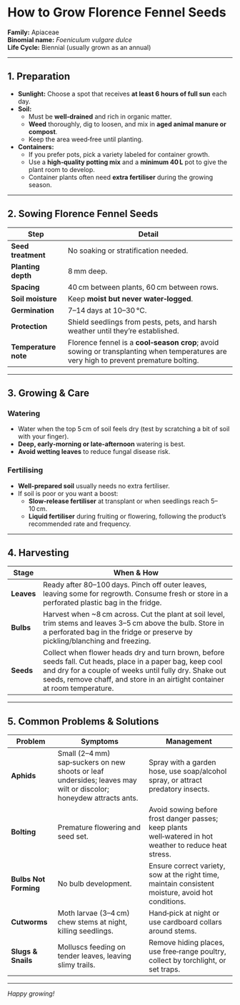 # How to Grow Florence Fennel Seeds

**Family:** Apiaceae  
**Binomial name:** *Foeniculum vulgare dulce*  
**Life Cycle:** Biennial (usually grown as an annual)

---

## 1. Preparation

- **Sunlight:** Choose a spot that receives **at least 6 hours of full sun** each day.  
- **Soil:**  
  - Must be **well‑drained** and rich in organic matter.  
  - **Weed** thoroughly, dig to loosen, and mix in **aged animal manure or compost**.  
  - Keep the area weed‑free until planting.  
- **Containers:**  
  - If you prefer pots, pick a variety labeled for container growth.  
  - Use a **high‑quality potting mix** and a **minimum 40 L** pot to give the plant room to develop.  
  - Container plants often need **extra fertiliser** during the growing season.

---

## 2. Sowing Florence Fennel Seeds

| Step | Detail |
|------|--------|
| **Seed treatment** | No soaking or stratification needed. |
| **Planting depth** | 8 mm deep. |
| **Spacing** | 40 cm between plants, 60 cm between rows. |
| **Soil moisture** | Keep **moist but never water‑logged**. |
| **Germination** | 7–14 days at 10–30 °C. |
| **Protection** | Shield seedlings from pests, pets, and harsh weather until they’re established. |
| **Temperature note** | Florence fennel is a **cool‑season crop**; avoid sowing or transplanting when temperatures are very high to prevent premature bolting. |

---

## 3. Growing & Care

### Watering
- Water when the top 5 cm of soil feels dry (test by scratching a bit of soil with your finger).  
- **Deep, early‑morning or late‑afternoon** watering is best.  
- **Avoid wetting leaves** to reduce fungal disease risk.

### Fertilising
- **Well‑prepared soil** usually needs no extra fertiliser.  
- If soil is poor or you want a boost:  
  - **Slow‑release fertiliser** at transplant or when seedlings reach 5–10 cm.  
  - **Liquid fertiliser** during fruiting or flowering, following the product’s recommended rate and frequency.

---

## 4. Harvesting

| Stage | When & How |
|-------|------------|
| **Leaves** | Ready after 80–100 days. Pinch off outer leaves, leaving some for regrowth. Consume fresh or store in a perforated plastic bag in the fridge. |
| **Bulbs** | Harvest when ~8 cm across. Cut the plant at soil level, trim stems and leaves 3–5 cm above the bulb. Store in a perforated bag in the fridge or preserve by pickling/blanching and freezing. |
| **Seeds** | Collect when flower heads dry and turn brown, before seeds fall. Cut heads, place in a paper bag, keep cool and dry for a couple of weeks until fully dry. Shake out seeds, remove chaff, and store in an airtight container at room temperature. |

---

## 5. Common Problems & Solutions

| Problem | Symptoms | Management |
|---------|----------|------------|
| **Aphids** | Small (2–4 mm) sap‑suckers on new shoots or leaf undersides; leaves may wilt or discolor; honeydew attracts ants. | Spray with a garden hose, use soap/alcohol spray, or attract predatory insects. |
| **Bolting** | Premature flowering and seed set. | Avoid sowing before frost danger passes; keep plants well‑watered in hot weather to reduce heat stress. |
| **Bulbs Not Forming** | No bulb development. | Ensure correct variety, sow at the right time, maintain consistent moisture, avoid hot conditions. |
| **Cutworms** | Moth larvae (3–4 cm) chew stems at night, killing seedlings. | Hand‑pick at night or use cardboard collars around stems. |
| **Slugs & Snails** | Molluscs feeding on tender leaves, leaving slimy trails. | Remove hiding places, use free‑range poultry, collect by torchlight, or set traps. |

---

*Happy growing!*